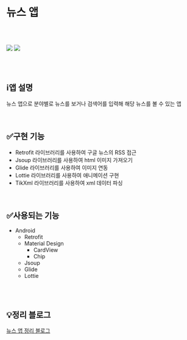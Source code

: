 # 뉴스 앱

<br>
<br>

<img src="https://user-images.githubusercontent.com/91411447/225192387-bdecd323-2d4c-448e-bf0b-dddbd362bd80.jpg" /> <img src="https://user-images.githubusercontent.com/91411447/225192395-8c2ac629-a4c0-431c-a8de-53034657c34e.jpg" />

<br>
<br>

## ℹ️앱 설명

뉴스 앱으로 분야별로 뉴스를 보거나 검색어를 입력해 해당 뉴스를 볼 수 있는 앱

<br>

## ✅구현 기능

* Retrofit 라이브러리를 사용하여 구글 뉴스의 RSS 접근
* Jsoup 라이브러리를 사용하여 html 이미지 가져오기
* Glide 라이브러리를 사용하여 이미지 연동
* Lottie 라이브러리를 사용하여 애니메이션 구현
* TikXml 라이브러리를 사용하여 xml 데이터 파싱

<br>

## ✅사용되는 기능

* Android
    * Retrofit
    * Material Design
        * CardView
        * Chip
    * Jsoup
    * Glide
    * Lottie
  
<br>
<br>

## 💡정리 블로그
[뉴스 앱 정리 블로그](https://becomeproo.github.io/android/Android-Part2-%EB%89%B4%EC%8A%A4-%EC%95%B1/)
